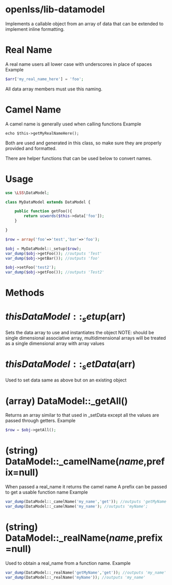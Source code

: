 openlss/lib-datamodel
=============

Implements a callable object from an array of data that can be extended to implement inline formatting.

Real Name
===
A real name users all lower case with underscores in place of spaces
Example
```php
$arr['my_real_name_here'] = 'foo';
```

All data array members must use this naming.

Camel Name
===
A camel name is generally used when calling functions
Example
```
echo $this->getMyRealNameHere();
```

Both are used and generated in this class, so make sure they are properly provided and formatted.

There are helper functions that can be used below to convert names.

Usage
===

```php
use \LSS\DataModel;

class MyDataModel extends DataModel {

	public function getFoo(){
		return ucwords($this->data['foo']);
	}

}

$row = array('foo'=>'test','bar'=>'foo');

$obj = MyDataModel::_setup($row);
var_dump($obj->getFoo()); //outputs 'Test'
var_dump($obj->getBar()); //outputs 'foo'

$obj->setFoo('test2');
var_dump($obj->getFoo()); //outputs 'Test2'
```

Methods
===

$this DataModel::_setup($arr)
==
Sets the data array to use and instantiates the object
NOTE: should be single dimensional associative array, 
	multidimensional arrays will be treated as a
	single dimensional array with array values

$this DataModel::_setData($arr)
==
Used to set data same as above but on an existing object

(array) DataModel::_getAll()
==
Returns an array similar to that used in _setData except all the values are passed through getters.
Example
```php
$row = $obj->getAll();
```

(string) DataModel::_camelName($name,$prefix=null)
==
When passed a real_name it returns the camel name
A prefix can be passed to get a usable function name
Example
```php
var_dump(DataModel::_camelName('my_name','get')); //outputs 'getMyName'
var_dump(DataModel::_camelName('my_name'); //outputs 'myName';
```

(string) DataModel::_realName($name,$prefix=null)
==
Used to obtain a real_name from a function name.
Example
```php
var_dump(DataModel::_realName('getMyName','get')); //outputs 'my_name'
var_dump(DataModel::_realName('myName')); //outputs 'my_name'
```
